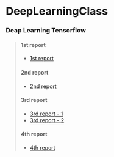 # DeepLearningClass
### Deap Learning Tensorflow
> #### 1st report
> - [1st report](https://github.com/LimJuHyung1/DeepLearningClass/blob/main/1st/FirstReport.ipynb)
> #### 2nd report
> - [2nd report](https://github.com/LimJuHyung1/DeepLearningClass/blob/main/2nd/SecondReport.ipynb)
> #### 3rd report
> - [3rd report - 1](https://github.com/LimJuHyung1/DeepLearningClass/blob/main/3rd/ThirdReport.ipynb)
> - [3rd report - 2](https://github.com/LimJuHyung1/DeepLearningClass/blob/main/3rd/ThirdReport-2.ipynb)
> #### 4th report
> - [4th report](https://github.com/LimJuHyung1/DeepLearningClass/blob/main/4th/FourthReport.ipynb)
